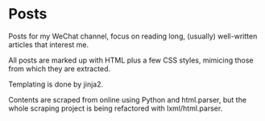 # Posts
Posts for my WeChat channel, focus on reading long, (usually) well-written articles that interest me.

All posts are marked up with HTML plus a few CSS styles, mimicing those from which they are extracted.


Templating is done by jinja2.

Contents are scraped from online using Python and html.parser, but the whole scraping project is being refactored with lxml/html.parser.
